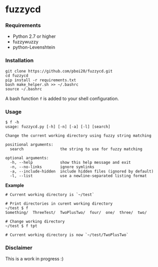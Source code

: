 # fuzzycd


### Requirements

- Python 2.7 or higher
- fuzzywuzzy
- python-Levenshtein


### Installation

```
git clone https://github.com/pboi20/fuzzycd.git
cd fuzzycd
pip install -r requirements.txt
bash make_helper.sh >> ~/.bashrc
source ~/.bashrc
```

A bash function `f` is added to your shell configuration.


### Usage

```
$ f -h
usage: fuzzycd.py [-h] [-n] [-a] [-l] [search]

Change the current working directory using fuzzy string matching

positional arguments:
  search                the string to use for fuzzy matching

optional arguments:
  -h, --help            show this help message and exit
  -n, --no-links        ignore symlinks
  -a, --include-hidden  include hidden files (ignored by default)
  -l, --list            use a newline-separated listing format
```

**Example**

```
# Current working directory is `~/test`

# Print directories in curent working directory
~/test $ f
Something/  ThreeTest/  TwoPlusTwo/  four/  one/  three/  two/

# Change working directory
~/test $ f tpt

# Current working directory is now `~/test/TwoPlusTwo`
```


### Disclaimer

This is a work in progress :)
